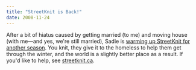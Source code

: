 ```yaml
---
title: "StreetKnit is Back!"
date: 2008-11-24
---
```

After a bit of hiatus caused by getting married (to me) and moving house (with me—and yes, we're still married), Sadie is <a href="http://www.streetknit.ca/?p=68">warming up StreetKnit for another season</a>. You knit, they give it to the homeless to help them get through the winter, and the world is a slightly better place as a result.  If you'd like to help, see <a href="http://www.streetknit.ca">streetknit.ca</a>.
